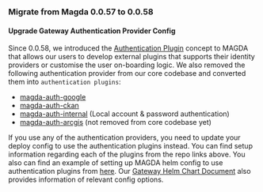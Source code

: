 ### Migrate from Magda 0.0.57 to 0.0.58

#### Upgrade Gateway Authentication Provider Config

Since 0.0.58, we introduced the [Authentication Plugin](https://github.com/magda-io/magda/blob/master/docs/docs/authentication-plugin-spec.md) concept to MAGDA that allows our users to develop external plugins that supports their identity providers or customise the user on-boarding logic. We also removed the following authentication provider from our core codebase and converted them into `authentication plugins`:

-   [magda-auth-google](https://github.com/magda-io/magda-auth-google)
-   [magda-auth-ckan](https://github.com/magda-io/magda-auth-ckan)
-   [magda-auth-internal](https://github.com/magda-io/magda-auth-internal) (Local account & password authentication)
-   [magda-auth-arcgis](https://github.com/magda-io/magda-auth-arcgis) (not removed from core codebase yet)

If you use any of the authentication providers, you need to update your deploy config to use the authentication plugins instead. You can find setup information regarding each of the plugins from the repo links above. You also can find an example of setting up MAGDA helm config to use authentication plugins from [here](https://github.com/magda-io/magda/commit/ddba7183d6195d4cd99c8c0b0cf0b08a78552b1e). Our [Gateway Helm Chart Document](https://github.com/magda-io/magda/blob/master/deploy/helm/internal-charts/gateway/README.md) also provides information of relevant config options.
